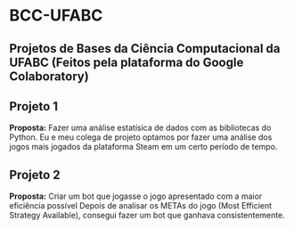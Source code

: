 # BCC-UFABC
## Projetos de Bases da Ciência Computacional da UFABC (Feitos pela plataforma do Google Colaboratory)
## Projeto 1
**Proposta:** Fazer uma análise estatísica de dados com as bibliotecas do Python. 
Eu e meu colega de projeto optamos por fazer uma análise dos jogos mais jogados da plataforma Steam em um certo período de tempo.
## Projeto 2
**Proposta:** Criar um bot que jogasse o jogo apresentado com a maior eficiência possível
Depois de analisar os METAs do jogo (Most Efficient Strategy Available), consegui fazer um bot que ganhava consistentemente.
